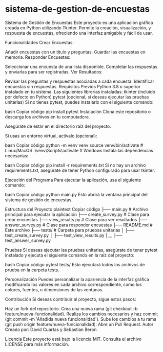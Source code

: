 # sistema-de-gestion-de-encuestas
Sistema de Gestión de Encuestas
Este proyecto es una aplicación gráfica creada en Python utilizando Tkinter. Permite la creación, visualización, y respuesta de encuestas, ofreciendo una interfaz amigable y fácil de usar.

Funcionalidades
Crear Encuestas:

Añadir encuestas con un título y preguntas.
Guardar las encuestas en memoria.
Responder Encuestas:

Seleccionar una encuesta de una lista disponible.
Completar las respuestas y enviarlas para ser registradas.
Ver Resultados:

Revisar las preguntas y respuestas asociadas a cada encuesta.
Identificar encuestas sin respuestas.
Requisitos Previos
Python 3.8 o superior instalado en tu sistema.
Las siguientes librerías instaladas:
tkinter (incluido por defecto en Python)
pytest (opcional, si deseas ejecutar las pruebas unitarias)
Si no tienes pytest, puedes instalarlo con el siguiente comando:

bash
Copiar código
pip install pytest
Instalación
Clona este repositorio o descarga los archivos en tu computadora.

Asegúrate de estar en el directorio raíz del proyecto.

Si usas un entorno virtual, actívalo (opcional):

bash
Copiar código
python -m venv venv
source venv/bin/activate  # Linux/MacOS
.\venv\Scripts\activate   # Windows
Instala las dependencias necesarias:

bash
Copiar código
pip install -r requirements.txt
Si no hay un archivo requirements.txt, asegúrate de tener Python configurado para usar tkinter.

Ejecución del Programa
Para ejecutar la aplicación, usa el siguiente comando:

bash
Copiar código
python main.py
Esto abrirá la ventana principal del sistema de gestión de encuestas.

Estructura del Proyecto
plaintext
Copiar código
├── main.py                # Archivo principal para ejecutar la aplicación
├── create_survey.py       # Clase para crear encuestas
├── view_results.py        # Clase para ver resultados
├── answer_survey.py       # Clase para responder encuestas
├── README.md              # Este archivo
├── tests/                 # Carpeta para pruebas unitarias
│   ├── test_create_survey.py
│   ├── test_view_results.py
│__ ├── test_answer_survey.py

Pruebas
Si deseas ejecutar las pruebas unitarias, asegúrate de tener pytest instalado y ejecuta el siguiente comando en la raíz del proyecto:

bash
Copiar código
pytest tests/
Esto ejecutará todos los archivos de prueba en la carpeta tests.

Personalización
Puedes personalizar la apariencia de la interfaz gráfica modificando los valores en cada archivo correspondiente, como los colores, fuentes, o dimensiones de las ventanas.

Contribución
Si deseas contribuir al proyecto, sigue estos pasos:

Haz un fork del repositorio.
Crea una nueva rama (git checkout -b feature/nueva-funcionalidad).
Realiza los cambios necesarios y haz commit (git commit -m 'Añadida nueva funcionalidad').
Sube los cambios a tu rama (git push origin feature/nueva-funcionalidad).
Abre un Pull Request.
Autor
Creado por: David Cuartas y Sebastian Beron

Licencia
Este proyecto está bajo la licencia MIT. Consulta el archivo LICENSE para más información.